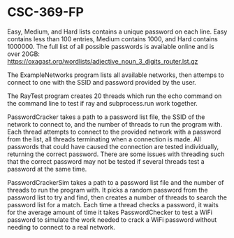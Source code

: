 # CSC-369-FP
Easy, Medium, and Hard lists contains a unique password on each line. Easy contains less than 100 entries, Medium contains 1000, and Hard 
contains 1000000. The full list of all possible passwords is available online and is over 20GB: https://oxagast.org/wordlists/adjective_noun_3_digits_router.lst.gz

The ExampleNetworks program lists all available networks, then attemps to connect to one with the SSID and password provided by the user.

The RayTest program creates 20 threads which run the echo command on the command line to test if ray and subprocess.run work together.

PasswordCracker takes a path to a password list file, the SSID of the network to connect to, and the number of threads to run the program with. 
Each thread attempts to connect to the provided network with a password from the list, all threads terminating when a connection is made. All
passwords that could have caused the connection are tested individually, returning the correct password. There are some issues with threading
such that the correct password may not be tested if several threads test a password at the same time.

PasswordCrackerSim takes a path to a password list file and the number of threads to run the program with. It picks a random password from the
password list to try and find, then creates a number of threads to search the password list for a match. Each time a thread checks a password,
it waits for the average amount of time it takes PasswordChecker to test a WiFi password to simulate the work needed to crack a WiFi password
without needing to connect to a real network.
